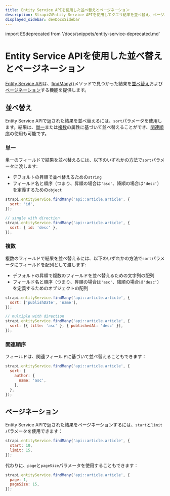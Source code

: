 ```yaml
---
title: Entity Service APIを使用した並べ替えとページネーション
description: StrapiのEntity Service APIを使用してクエリ結果を並べ替え、ページネーションします。
displayed_sidebar: devDocsSidebar
---
```


import ESdeprecated from '/docs/snippets/entity-service-deprecated.md'

# Entity Service APIを使用した並べ替えとページネーション

<ESdeprecated />

[Entity Service API](/dev-docs/api/entity-service)は、[findMany()](/dev-docs/api/entity-service/crud#findmany)メソッドで見つかった結果を[並べ替え](#ordering)および[ページネーション](#pagination)する機能を提供します。

## 並べ替え

Entity Service APIで返された結果を並べ替えるには、`sort`パラメータを使用します。結果は、[単一](#single)または[複数](#multiple)の属性に基づいて並べ替えることができ、[関連順序](#relational-ordering)の使用も可能です。

### 単一

単一のフィールドで結果を並べ替えるには、以下のいずれかの方法で`sort`パラメータに渡します:

- デフォルトの昇順で並べ替えるための`string`
- フィールド名と順序（つまり、昇順の場合は`'asc'`、降順の場合は`'desc'`）を定義するための`object`

```js
strapi.entityService.findMany('api::article.article', {
  sort: 'id',
});

// single with direction
strapi.entityService.findMany('api::article.article', {
  sort: { id: 'desc' },
});
```

### 複数

複数のフィールドで結果を並べ替えるには、以下のいずれかの方法で`sort`パラメータにフィールドを配列として渡します:

- デフォルトの昇順で複数のフィールドを並べ替えるための文字列の配列
- フィールド名と順序（つまり、昇順の場合は`'asc'`、降順の場合は`'desc'`）を定義するためのオブジェクトの配列

```js
strapi.entityService.findMany('api::article.article', {
  sort: ['publishDate', 'name'],
});

// multiple with direction
strapi.entityService.findMany('api::article.article', {
  sort: [{ title: 'asc' }, { publishedAt: 'desc' }],
});
```

### 関連順序

フィールドは、関連フィールドに基づいて並べ替えることもできます：

```js
strapi.entityService.findMany('api::article.article', {
  sort: {
    author: {
      name: 'asc',
    },
  },
});
```

## ページネーション

Entity Service APIで返された結果をページネーションするには、`start`と`limit`パラメータを使用できます：

```js
strapi.entityService.findMany('api::article.article', {
  start: 10,
  limit: 15,
});
```

代わりに、`page`と`pageSize`パラメータを使用することもできます：

```js
strapi.entityService.findMany('api::article.article', {
  page: 1,
  pageSize: 15,
});
```
